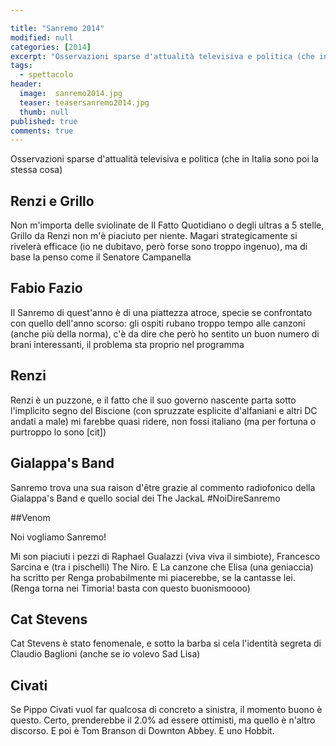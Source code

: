 ```yaml
---

title: "Sanremo 2014"
modified: null
categories: [2014]
excerpt: "Osservazioni sparse d'attualità televisiva e politica (che in Italia sono poi la stessa cosa)..."
tags:
  - spettacolo
header:  
  image:  sanremo2014.jpg
  teaser: teasersanremo2014.jpg
  thumb: null
published: true
comments: true
---
```


Osservazioni sparse d'attualità televisiva e politica (che in Italia sono poi la stessa cosa)

## Renzi e Grillo

Non m'importa delle sviolinate de Il Fatto Quotidiano o degli ultras a 5 stelle, Grillo da Renzi non m'è piaciuto per niente. Magari strategicamente si rivelerà efficace (io ne dubitavo, però forse sono troppo ingenuo), ma di base la penso come il Senatore Campanella

## Fabio Fazio

Il Sanremo di quest'anno è di una piattezza atroce, specie se confrontato con quello dell'anno scorso: gli ospiti rubano troppo tempo alle canzoni (anche più della norma), c'è da dire che però ho sentito un buon numero di brani interessanti, il problema sta proprio nel programma

## Renzi

Renzi è un puzzone, e il fatto che il suo governo nascente parta sotto l'implicito segno del Biscione (con spruzzate esplicite d'alfaniani e altri DC andati a male) mi farebbe quasi ridere, non fossi italiano (ma per fortuna o purtroppo lo sono [cit])

## Gialappa's Band

Sanremo trova una sua raison d'être grazie al commento radiofonico della Gialappa's Band e quello social dei The JackaL #NoiDireSanremo

##Venom

Noi vogliamo Sanremo!

Mi son piaciuti i pezzi di Raphael Gualazzi (viva viva il simbiote), Francesco Sarcina e (tra i pischelli) The Niro. E La canzone che Elisa (una geniaccia) ha scritto per Renga probabilmente mi piacerebbe, se la cantasse lei. (Renga torna nei Timoria! basta con questo buonismoooo)

## Cat Stevens

Cat Stevens è stato fenomenale, e sotto la barba si cela l'identità segreta di Claudio Baglioni (anche se io volevo Sad Lisa)

## Civati

Se Pippo Civati vuol far qualcosa di concreto a sinistra, il momento buono è questo. Certo, prenderebbe il 2.0% ad essere ottimisti, ma quello è n'altro discorso. E poi è Tom Branson di Downton Abbey. E uno Hobbit.